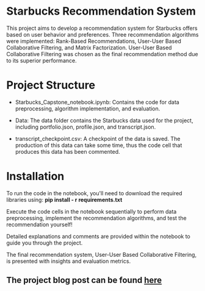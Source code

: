 # Starbucks Recommendation System

This project aims to develop a recommendation system for Starbucks offers based on user behavior and preferences. Three recommendation algorithms were implemented: Rank-Based Recommendations, User-User Based Collaborative Filtering, and Matrix Factorization. User-User Based Collaborative Filtering was chosen as the final recommendation method due to its superior performance.

# Project Structure
* Starbucks_Capstone_notebook.ipynb: Contains the code for data preprocessing, algorithm implementation, and evaluation.

* Data: The data folder contains the Starbucks data used for the project, including portfolio.json, profile.json, and transcript.json.

* transcript_checkpoint.csv: A checkpoint of the data is saved. The production of this data can take some time, thus the code cell that produces this data has been commented.

# Installation
To run the code in the notebook, you'll need to download the required libraries using:
**pip install - r requirements.txt**

Execute the code cells in the notebook sequentially to perform data preprocessing, implement the recommendation algorithms, and test the recommendation yourself!

Detailed explanations and comments are provided within the notebook to guide you through the project.

The final recommendation system, User-User Based Collaborative Filtering, is presented with insights and evaluation metrics.

## The project blog post can be found [here](https://abdulrahman-almutlaq.medium.com/enhancing-customer-engagement-building-a-starbucks-recommendation-system-d7987599b07b)